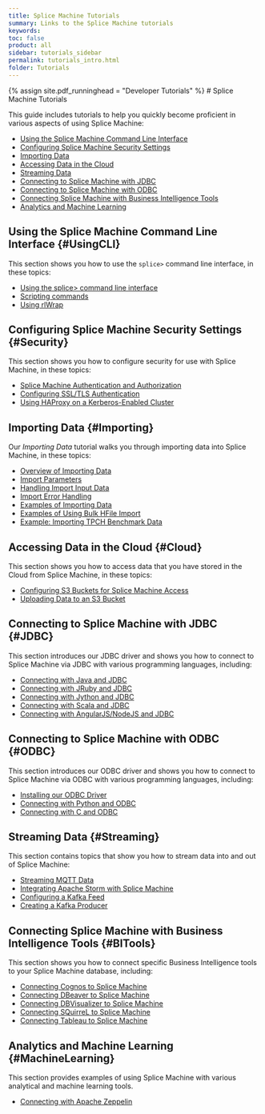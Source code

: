 ```yaml
---
title: Splice Machine Tutorials
summary: Links to the Splice Machine tutorials
keywords:
toc: false
product: all
sidebar: tutorials_sidebar
permalink: tutorials_intro.html
folder: Tutorials
---
```

<section>
<div class="TopicContent" data-swiftype-index="true" markdown="1">
{% assign site.pdf_runninghead = "Developer Tutorials" %}
# Splice Machine Tutorials

This guide includes tutorials to help you quickly become proficient in
various aspects of using Splice Machine:

* [Using the Splice Machine Command Line Interface](#UsingCLI)
* [Configuring Splice Machine Security Settings](#Security)
* [Importing Data](#Importing)
* [Accessing Data in the Cloud](#Cloud)
* [Streaming Data](#Streaming)
* [Connecting to Splice Machine with JDBC](#JDBC)
* [Connecting to Splice Machine with ODBC](#ODBC)
* [Connecting Splice Machine with Business Intelligence Tools](#BITools)
* [Analytics and Machine Learning](#MachineLearning)

## Using the Splice Machine Command Line Interface {#UsingCLI}
This section shows you how to use the `splice>` command line interface, in these topics:

* [Using the splice> command line interface](tutorials_cli_usingcli.html)
* [Scripting commands](tutorials_cli_scripting.html)
* [Using rlWrap](tutorials_cli_rlwrap.html)

## Configuring Splice Machine Security Settings {#Security}
This section shows you how to configure security for use with Splice Machine, in these topics:

* [Splice Machine Authentication and Authorization](developers_fundamentals_auth.html)
* [Configuring SSL/TLS Authentication](onprem_install_configureTLS.html)
* [Using HAProxy on a Kerberos-Enabled Cluster](tutorials_security_haproxykerberos.html)

## Importing Data {#Importing}
Our *Importing Data* tutorial walks you through importing data into Splice Machine, in these topics:

* [Overview of Importing Data](tutorials_ingest_importoverview.html)
* [Import Parameters](tutorials_ingest_importparams.html)
* [Handling Import Input Data](tutorials_ingest_importinput.html)
* [Import Error Handling](tutorials_ingest_importerrors.html)
* [Examples of Importing Data](tutorials_ingest_importexamples1.html)
* [Examples of Using Bulk HFile Import](tutorials_ingest_importexampleshfile.html)
* [Example: Importing TPCH Benchmark Data](tutorials_ingest_importexamplestpch.html)

## Accessing Data in the Cloud {#Cloud}
This section shows you how to access data that you have stored in the Cloud from Splice Machine, in these topics:

* [Configuring S3 Buckets for Splice Machine Access](tutorials_ingest_configures3.html)
* [Uploading Data to an S3 Bucket](tutorials_ingest_uploadtos3.html)

## Connecting to Splice Machine with JDBC {#JDBC}
This section introduces our JDBC driver and shows you how to connect to Splice Machine via JDBC with various programming languages, including:

* [Connecting with Java and JDBC](tutorials_connect_java.html)
* [Connecting with JRuby and JDBC](tutorials_connect_jruby.html)
* [Connecting with Jython and JDBC](tutorials_connect_jython.html)
* [Connecting with Scala and JDBC](tutorials_connect_scala.html)
* [Connecting with AngularJS/NodeJS and JDBC](tutorials_connect_angular.html)

## Connecting to Splice Machine with ODBC {#ODBC}
This section introduces our ODBC driver and shows you how to connect to Splice Machine via ODBC with various programming languages, including:

* [Installing our ODBC Driver](tutorials_connect_odbcinstall.html)
* [Connecting with Python and ODBC](tutorials_connect_python.html)
* [Connecting with C and ODBC](tutorials_connect_odbcc.html)

## Streaming Data {#Streaming}
This section contains topics that show you how to stream data into and out of Splice Machine:

* [Streaming MQTT Data](tutorials_ingest_mqttSpark.html)
* [Integrating Apache Storm with Splice Machine](tutorials_ingest_storm.html)
* [Configuring a Kafka Feed](tutorials_ingest_kafkafeed.html)
* [Creating a Kafka Producer](tutorials_ingest_kafkaproducer.html)

## Connecting Splice Machine with Business Intelligence Tools {#BITools}
This section shows you how to connect specific Business Intelligence tools to your Splice Machine database, including:

* [Connecting Cognos to Splice Machine](tutorials_connect_cognos.html)
* [Connecting DBeaver to Splice Machine](tutorials_connect_dbeaver.html)
* [Connecting DBVisualizer to Splice Machine](tutorials_connect_dbvisualizer.html)
* [Connecting SQuirreL to Splice Machine](tutorials_connect_squirrel.html)
* [Connecting Tableau to Splice Machine](tutorials_connect_tableau.html)

## Analytics and Machine Learning {#MachineLearning}
This section provides examples of using Splice Machine with various analytical and machine learning tools.

* [Connecting with Apache Zeppelin](tutorials_ml_zeppelin.html)

</div>
</section>
